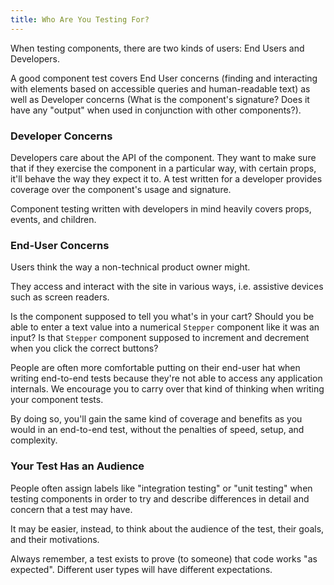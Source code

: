 ```yaml
---
title: Who Are You Testing For?
---
```


When testing components, there are two kinds of users: End Users and Developers.

A good component test covers End User concerns (finding and interacting with
elements based on accessible queries and human-readable text) as well as
Developer concerns (What is the component's signature? Does it have any "output"
when used in conjunction with other components?).

### Developer Concerns

Developers care about the API of the component. They want to make sure that if
they exercise the component in a particular way, with certain props, it'll
behave the way they expect it to. A test written for a developer provides
coverage over the component's usage and signature.

Component testing written with developers in mind heavily covers props, events, and children.

### End-User Concerns

Users think the way a non-technical product owner might.

They access and interact with the site in various ways, i.e. assistive devices such as screen readers.

Is the component supposed to tell you what's in your cart? Should you be able to
enter a text value into a numerical `Stepper` component like it was an input? Is
that `Stepper` component supposed to increment and decrement when you click the
correct buttons?

People are often more comfortable putting on their end-user hat when writing
end-to-end tests because they're not able to access any application internals.
We encourage you to carry over that kind of thinking when writing your component
tests.

By doing so, you'll gain the same kind of coverage and benefits as you would in
an end-to-end test, without the penalties of speed, setup, and complexity.

### Your Test Has an Audience

People often assign labels like "integration testing" or "unit testing" when
testing components in order to try and describe differences in detail and
concern that a test may have.

<!-- Meh: For example, should I test to make sure that calling `setProps` twice triggers a particular component's lifecycle event? (Answer: Not unless you have a very good reason. That's an implementation detail.) -->

It may be easier, instead, to think about the audience of the test, their goals,
and their motivations.

Always remember, a test exists to prove (to someone) that code works "as
expected". Different user types will have different expectations.
